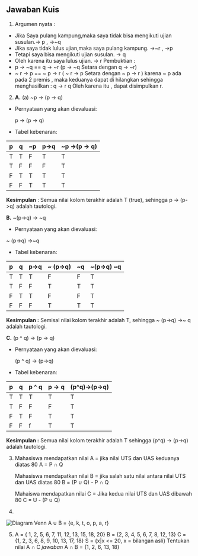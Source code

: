 ## Jawaban Kuis

  

1. Argumen nyata :
 -  Jika Saya pulang kampung,maka saya tidak bisa mengikuti ujian susulan.-> p , ->~q
 - Jika saya tidak lulus ujian,maka saya pulang kampung. ->~r , ->p
 - Tetapi saya bisa mengikuti ujian susulan. -> q
 - Oleh karena itu saya lulus ujian. -> r
Pembuktian : 
 - p -> ~q == q -> ~r (p -> ~q Setara dengan q -> ~r)
 - ~ r -> p == ~ p -> r ( ~ r -> p Setara dengan ~ p -> r )
karena ~ p ada pada 2 premis , maka keduanya dapat di hilangkan sehingga menghasilkan : 
q -> r
q
Oleh karena itu , dapat disimpulkan r.



2. **A.** (a) ~p -> (p -> q)

- Pernyataan yang akan dievaluasi:

  p -> (p -> q)

 - Tabel kebenaran:
	
| p | q | ~p | p->q | ~p ->(p -> q) |
|--|--|--|--|--|
| T | T | F | T | T |
| T | F | F | F | T |
| F | T | T | T | T |
| F | F | T | T | T |

 **Kesimpulan** : Semua nilai kolom terakhir adalah T (true), sehingga p -> (p->q) adalah tautologi.

   **B.** ~(p->q) -> ~q
	

 - Pernyataan yang akan dievaluasi:
 
~ (p->q) ->~q
 
 - Tabel kebenaran:

| p | q | p->q | ~ (p->q) | ~q | ~(p->q) ~q
|--|--|--|--|--|--|
| T | T | T | F | F | T |
| T | F | F | T | T | T |
| F | T | T | F | F | T |
| F | F | F | T | T | T |

**Kesimpulan :** Semisal nilai kolom terakhir adalah T, sehingga ~ (p->q) ->~ q adalah tautologi.

**C.** (p ^ q) -> (p -> q)

- Pernyataan yang akan dievaluasi:

  (p ^ q) -> (p->q)

- Tabel kebenaran:

| p | q | p ^ q | p -> q | (p^q)->(p->q) |
|--|--|--|--|--|
| T | T | T | T | T |
| T | F | F | F | T |
| F | T | F | T | T |
| F | F | f | T | T |

**Kesimpulan :** Semua nilai kolom terakhir adalah T sehingga (p^q) -> (p->q) adalah tautologi.


3. Mahasiswa mendapatkan nilai A =
jika nilai UTS dan UAS keduanya diatas 80
A = P ∩ Q

	Mahasiswa mendapatkan nilai B =
jika salah satu nilai antara nilai UTS dan UAS diatas 80
B = (P ∪ Q) - P ∩ Q

	Mahaiswa mendapatkan nilai C =
Jika kedua nilai UTS dan UAS dibawah 80
C = U - (P ∪ Q)


4. 
![Diagram Venn](https://i.postimg.cc/YCw6pFh9/Whats-App-Image-2024-09-25-at-14-12-13-f9afeeae.jpg)
A ∪ B = {e, k, t, o, p, a, r}


5. A = { 1, 2, 5, 6, 7, 11, 12, 13, 15, 18, 20}
B = {2, 3, 4, 5, 6, 7, 8, 12, 13}
C = {1, 2, 3, 6, 8, 9, 10, 13, 17, 18}
S = {x|x <= 20, x = bilangan asli}
Tentukan nilai A ∩ C
*jawaban*
A ∩ B = {1, 2, 6, 13, 18}